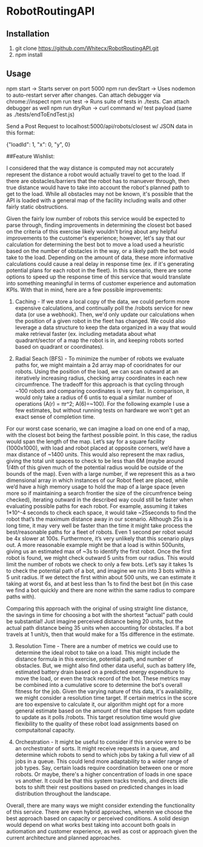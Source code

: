# RobotRoutingAPI

## Installation
1. git clone https://github.com/Whitecx/RobotRoutingAPI.git
2. npm install


## Usage
npm start -> Starts server on port 5000
npm run devStart -> Uses nodemon to auto-restart server after changes. Can attach debugger via chrome://inspect
npm run test -> Runs suite of tests in ./tests. Can attach debugger as well
npm run dryRun -> curl command w/ test payload (same as ./tests/endToEndTest.js)


Send a Post Request to localhost:5000/api/robots/closest w/ JSON data in this format:


{"loadId": 1, "x": 0, "y", 0}

##Feature Wishlist:

I considered that the way distance is computed may not accurately represent the distance a robot would actually
travel to get to the load. If there are obstacles/barriers that the robot has to manuever through, then true
distance would have to take into account the robot's planned path to get to the load. While all obstacles may
not be known, it's possible that the API is loaded with a general map of the facility including walls and other
fairly static obstructions. 

Given the fairly low number of robots this service would be expected to parse through, finding improvements in
determining the closest bot based on the criteria of this exercise likely wouldn't bring about any helpful
improvements to the customer's experience; however, let's say that our calculation for determining the best
bot to move a load used a heuristic based on the number of obstacles in the way, or a likely path the bot would
take to the load. Depending on the amount of data, these more informative calculations could cause a real
delay in response time (ex. if it's generating potential plans for each robot in the fleet). In this scenario,
there are some options to speed up the response time of this service that would translate into something meaningful 
in terms of customer experience and automation KPIs. With that in mind, here are a few possible improvements:

1. Caching - If we store a local copy of the data, we could perform more expensive calculations, and 
continually poll the /robots service for new data (or use a webhook). Then, we'd only update our calculations
when the position of a given robot in the fleet has changed. We could also leverage a data structure to keep 
the data organized in a way that would make retrieval faster (ex. including metadata about what quadrant/sector 
of a map the robot is in, and keeping robots sorted based on quadrant or coordinates).

2. Radial Seach (BFS) - To minimize the number of robots we evaluate paths for, we might maintain a 2d array map
of cooridnates for our robots. Using the position of the load, we can scan outward at an iteratively increasing
radius, checking array coordinates in each new circumfrence. The tradeoff for this approach is that cycling 
through ~100 robots and comparing coordinates is very fast. In comparison, it would only take a radius of 6 untis
to equal a similar number of operations (A(r) = πr^2; A(6)=~100). For the following example I use a few estimates,
but without running tests on hardware we won't get an exact sense of completion time.

For our worst case scenario, we can imagine a load on one end of a map, with the closest bot being the farthest 
possible point. In this case, the radius would span the length of the map. Let’s say for a square facility 
(1000x1000), with load and robot placed at opposite corners, we’d have a max distance of ~1400 units. This would 
also represent the max radius, giving the total unit spaces to check to be less than 6M (maybe around 1/4th of 
this given much of the potential radius would be outside of the bounds of the map). Even with a large number, if 
we represent this as a two dimensional array in which instances of our Robot fleet are placed, while we’d have a 
high memory usage to hold the map of a large space (even more so if maintaining a search frontier the size of the 
circumfrence being checked), iterating outward in the described way could still be faster when evaluating possible 
paths for each robot. For example, assuming it takes 1*10^-4 seconds to check each space, it would take ~25seconds 
to find the robot that’s the maximum distance away in our scenario. Although 25s is a long time, it may very well 
be faster than the time it might take process the best/reasonable paths for a fleet of robots. Even 1 second per 
robot would be 4x slower at 100s. Furthermore, it’s very unlikely that this scenario plays out. A more reasonable 
example might be that a load is within 500units, giving us an estimated max of ~3s to identify the first robot. 
Once the first robot is found, we might check outward 5 units from our radius. This would limit the number of 
robots we check to only a few bots. Let’s say it takes 1s to check the potential path of a bot, and imagine we run 
into 3 bots within a 5 unit radius. If we detect the first within about 500 units, we can estimate it taking at 
worst 6s, and at best less than 1s to find the best bot (in this case we find a bot quickly and there are none 
within the same radius to compare paths with). 

Comparing this approach with the original of using straight line distance, the savings in time for choosing a bot with the shortest “actual” path could be substantial! Just imagine perceived distance being 20 units, but the 
actual path distance being 35 units when accounting for obstacles. If a bot travels at 1 unit/s, then that 
would make for a 15s difference in the estimate. 


3. Resolution Time - There are a number of metrics we could use to determine the ideal robot to take on a load.
This might include the distance formula in this exercise, potential path, and number of obstacles. But, we
might also find other data useful, such as battery life, estimated battery drain based on a predicted energy
expenditure to move the load, or even the track record of the bot. These metrics may be combined into a 
cumulative score to determine the bot's overall fitness for the job. Given the varying nature of this data,
it's availability, we might consider a resolution time target. If certain metrics in the score are too expensive
to calculate it, our algorithm might opt for a more general estimate based on the amount of time that elapses from
update to update as it polls /robots. This target resolution time would give flexibility to the quality of these
robot load assignments based on computaitonal capacity.

4. Orchestration - It might be useful to consider if this service were to be an orchestrator of sorts. 
It might receive requests in a queue, and determine which robots to send to which jobs by taking a full view 
of all jobs in a queue.  This could lend more adaptability to a wider range of job types. Say, certain loads 
require coordination between one or more robots. Or maybe, there's a higher concentration of loads in one 
space vs another. It could be that this system tracks trends, and directs idle bots to shift their rest 
positions based on predicted changes in load distribution throughout the landscape.  



Overall, there are many ways we might consider extending the functionality of this service. There are even hybrid
approaches, wherein we choose the best approach based on capacity or perceived conditions. A solid design would 
depend on what works best taking into account both goals in autiomation and customer experience, as well as cost
or approach given the current architecture and planned approaches. 


